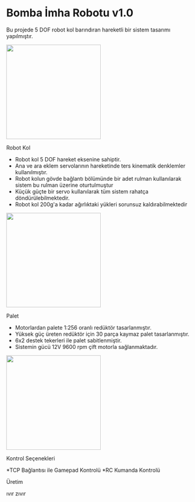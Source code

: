 Bomba İmha Robotu v1.0
======

Bu projede 5 DOF robot kol barındıran hareketli bir sistem tasarımı yapılmıştır.

<img src="https://user-images.githubusercontent.com/89063912/177127033-3d346b1d-12f5-4b1c-9e2b-b8bad0f60c66.jpeg" width="250">


Robot Kol

- Robot kol 5 DOF hareket eksenine sahiptir.
- Ana ve ara eklem servolarının hareketinde ters kinematik denklemler kullanılmıştır.
- Robot kolun gövde bağlantı bölümünde bir adet rulman kullanılarak sistem bu rulman üzerine oturtulmuştur
- Küçük güçte bir servo kullanılarak tüm sistem rahatça döndürülebilmektedir.
- Robot kol 200g'a kadar ağırlıktaki yükleri sorunsuz kaldırabilmektedir


<img src="https://user-images.githubusercontent.com/89063912/177130384-5452ee08-f2e2-47f9-9e1c-4e41c0ab941e.jpeg" width="250">


Palet

- Motorlardan palete 1:256 oranlı redüktör tasarlanmıştır.
- Yüksek güç üreten redüktör için 30 parça kaymaz palet tasarlanmıştır.
- 6x2 destek tekerleri ile palet sabitlenmiştir.
- Sistemin gücü 12V 9600 rpm çift motorla sağlanmaktadır.  

<img src="https://user-images.githubusercontent.com/89063912/177134009-4cbda47f-02f2-45ca-9cdd-4931722d4775.jpeg" width="250">





Kontrol Seçenekleri

*TCP Bağlantısı ile Gamepad Kontrolü
*RC Kumanda Kontrolü





Üretim

ıvır zıvır






